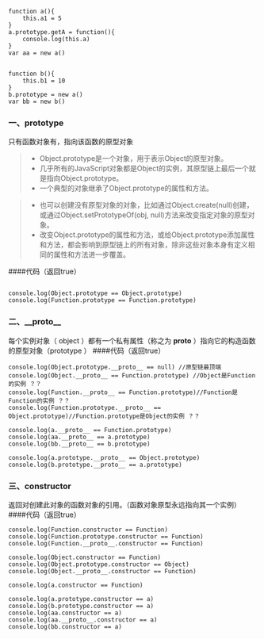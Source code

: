 ```
function a(){
    this.a1 = 5
}
a.prototype.getA = function(){
    console.log(this.a)
}
var aa = new a()


function b(){
    this.b1 = 10
}
b.prototype = new a()
var bb = new b()
```
### 一、prototype
只有函数对象有，指向该函数的原型对象
> - Object.prototype是一个对象，用于表示Object的原型对象。
> - 几乎所有的JavaScript对象都是Object的实例，其原型链上最后一个就是指向Object.prototype。
> - 一个典型的对象继承了Object.prototype的属性和方法。

> - 也可以创建没有原型对象的对象，比如通过Object.create(null)创建，或通过Object.setPrototypeOf(obj, null)方法来改变指定对象的原型对象。
> - 改变Object.prototype的属性和方法，或给Object.prototype添加属性和方法，都会影响到原型链上的所有对象，除非这些对象本身有定义相同的属性和方法进一步覆盖。

####代码（返回true）
```

console.log(Object.prototype == Object.prototype)
console.log(Function.prototype == Function.prototype)

```

### 二、\_\_proto__
每个实例对象（ object ）都有一个私有属性（称之为 __proto__ ）指向它的构造函数的原型对象（prototype ）
####代码（返回true）
```
console.log(Object.prototype.__proto__ == null) //原型链最顶端
console.log(Object.__proto__ == Function.prototype) //Object是Function的实例 ？？
console.log(Function.__proto__ == Function.prototype)//Function是Function的实例 ？？
console.log(Function.prototype.__proto__ == Object.prototype)//Function.prototype是Object的实例 ？？

console.log(a.__proto__ == Function.prototype)
console.log(aa.__proto__ == a.prototype)
console.log(bb.__proto__ == b.prototype)

console.log(a.prototype.__proto__ == Object.prototype)
console.log(b.prototype.__proto__ == a.prototype)

```
### 三、constructor
返回对创建此对象的函数对象的引用。（函数对象原型永远指向其一个实例）
####代码（返回true）
```
console.log(Function.constructor == Function)
console.log(Function.prototype.constructor == Function)
console.log(Function.__proto__.constructor == Function)

console.log(Object.constructor == Function)
console.log(Object.prototype.constructor == Object)
console.log(Object.__proto__.constructor == Function)

console.log(a.constructor == Function)

console.log(a.prototype.constructor == a)
console.log(b.prototype.constructor == a)
console.log(aa.constructor == a)
console.log(aa.__proto__.constructor == a)
console.log(bb.constructor == a)

```